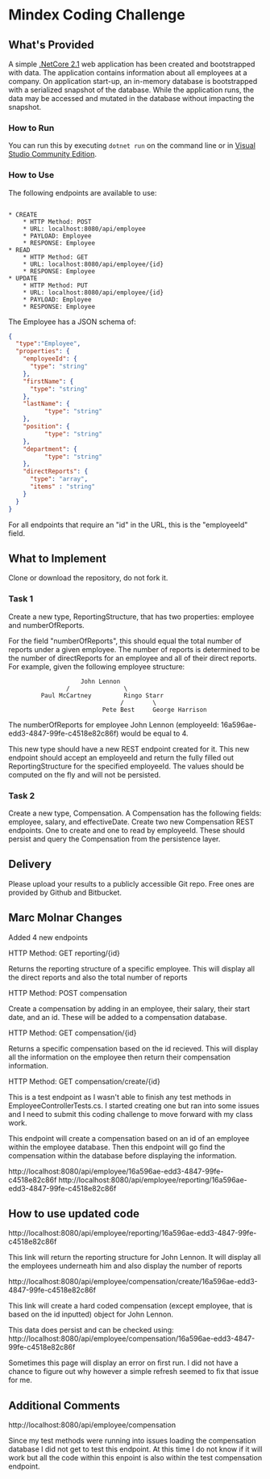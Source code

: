 # Mindex Coding Challenge
## What's Provided
A simple [.NetCore 2.1](https://dotnet.microsoft.com/download/dotnet-core/2.1) web application has been created and bootstrapped 
with data. The application contains information about all employees at a company. On application start-up, an in-memory 
database is bootstrapped with a serialized snapshot of the database. While the application runs, the data may be
accessed and mutated in the database without impacting the snapshot.

### How to Run
You can run this by executing `dotnet run` on the command line or in [Visual Studio Community Edition](https://www.visualstudio.com/downloads/).


### How to Use
The following endpoints are available to use:
```

* CREATE
    * HTTP Method: POST 
    * URL: localhost:8080/api/employee
    * PAYLOAD: Employee
    * RESPONSE: Employee
* READ
    * HTTP Method: GET 
    * URL: localhost:8080/api/employee/{id}
    * RESPONSE: Employee
* UPDATE
    * HTTP Method: PUT 
    * URL: localhost:8080/api/employee/{id}
    * PAYLOAD: Employee
    * RESPONSE: Employee
```
The Employee has a JSON schema of:
```json
{
  "type":"Employee",
  "properties": {
    "employeeId": {
      "type": "string"
    },
    "firstName": {
      "type": "string"
    },
    "lastName": {
          "type": "string"
    },
    "position": {
          "type": "string"
    },
    "department": {
          "type": "string"
    },
    "directReports": {
      "type": "array",
      "items" : "string"
    }
  }
}
```
For all endpoints that require an "id" in the URL, this is the "employeeId" field.

## What to Implement
Clone or download the repository, do not fork it.

### Task 1
Create a new type, ReportingStructure, that has two properties: employee and numberOfReports.

For the field "numberOfReports", this should equal the total number of reports under a given employee. The number of 
reports is determined to be the number of directReports for an employee and all of their direct reports. For example, 
given the following employee structure:
```
                    John Lennon
                /               \
         Paul McCartney         Ringo Starr
                               /        \
                          Pete Best     George Harrison
```
The numberOfReports for employee John Lennon (employeeId: 16a596ae-edd3-4847-99fe-c4518e82c86f) would be equal to 4. 

This new type should have a new REST endpoint created for it. This new endpoint should accept an employeeId and return 
the fully filled out ReportingStructure for the specified employeeId. The values should be computed on the fly and will 
not be persisted.

### Task 2
Create a new type, Compensation. A Compensation has the following fields: employee, salary, and effectiveDate. Create 
two new Compensation REST endpoints. One to create and one to read by employeeId. These should persist and query the 
Compensation from the persistence layer.

## Delivery
Please upload your results to a publicly accessible Git repo. Free ones are provided by Github and Bitbucket.


## Marc Molnar Changes
Added 4 new endpoints

HTTP Method: GET
reporting/{id}

  Returns the reporting structure of a specific employee. This will display all the direct reports and also the total number of reports

HTTP Method: POST
compensation

  Create a compensation by adding in an employee, their salary, their start date, and an id. These will be added to a compensation database.

HTTP Method: GET
compensation/{id}

  Returns a specific compensation based on the id recieved. This will display all the information on the employee then return their compensation information.

HTTP Method: GET
compensation/create/{id}

  This is a test endpoint as I wasn't able to finish any test methods in EmployeeControllerTests.cs. I started creating one but ran into some issues and I need to submit this coding challenge to move forward with my class work. 

  This endpoint will create a compensation based on an id of an employee within the employee database. Then this endpoint will go find the compensation within the database before displaying the information. 


http://localhost:8080/api/employee/16a596ae-edd3-4847-99fe-c4518e82c86f
http://localhost:8080/api/employee/reporting/16a596ae-edd3-4847-99fe-c4518e82c86f

## How to use updated code

http://localhost:8080/api/employee/reporting/16a596ae-edd3-4847-99fe-c4518e82c86f

  This link will return the reporting structure for John Lennon. It will display all the employees underneath him and also display the number of reports

http://localhost:8080/api/employee/compensation/create/16a596ae-edd3-4847-99fe-c4518e82c86f
  
  This link will create a hard coded compensation (except employee, that is based on the id inputted) object for John Lennon. 

  This data does persist and can be checked using:
  http://localhost:8080/api/employee/compensation/16a596ae-edd3-4847-99fe-c4518e82c86f

  Sometimes this page will display an error on first run. I did not have a chance to figure out why however a simple refresh seemed to fix that issue for me.

## Additional Comments

http://localhost:8080/api/employee/compensation

  Since my test methods were running into issues loading the compensation database I did not get to test this endpoint. At this time I do not know if it will work but all the code within this enpoint is also within the test compensation endpoint. 
